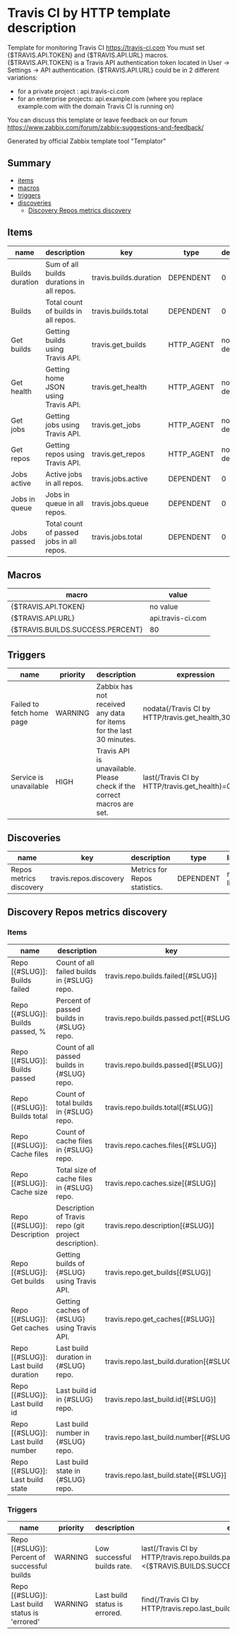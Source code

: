 # Travis CI by HTTP template description

Template for monitoring Travis CI https://travis-ci.com
You must set {$TRAVIS.API.TOKEN} and {$TRAVIS.API.URL} macros.
  {$TRAVIS.API.TOKEN} is a Travis API authentication token located in User -> Settings -> API authentication.
  {$TRAVIS.API.URL} could be in 2 different variations:
   - for a private project : api.travis-ci.com
   - for an enterprise projects: api.example.com (where you replace example.com with the domain Travis CI is running on)

You can discuss this template or leave feedback on our forum https://www.zabbix.com/forum/zabbix-suggestions-and-feedback/

Generated by official Zabbix template tool "Templator"

## Summary
* [items](#items)
* [macros](#macros)
* [triggers](#triggers)
* [discoveries](#discoveries)
  * [Discovery Repos metrics discovery ](#discovery_repos_metrics_discovery)

<a name="items"></a>

## Items
| name | description | key | type | delay |
| ------------- |------------- |------------- |------------- |------------- |
| Builds duration | Sum of all builds durations in all repos. | travis.builds.duration | DEPENDENT | 0 |
| Builds | Total count of builds in all repos. | travis.builds.total | DEPENDENT | 0 |
| Get builds | Getting builds using Travis API. | travis.get_builds | HTTP_AGENT | no delay |
| Get health | Getting home JSON using Travis API. | travis.get_health | HTTP_AGENT | no delay |
| Get jobs | Getting jobs using Travis API. | travis.get_jobs | HTTP_AGENT | no delay |
| Get repos | Getting repos using Travis API. | travis.get_repos | HTTP_AGENT | no delay |
| Jobs active | Active jobs in all repos. | travis.jobs.active | DEPENDENT | 0 |
| Jobs in queue | Jobs in queue in all repos. | travis.jobs.queue | DEPENDENT | 0 |
| Jobs passed | Total count of passed jobs in all repos. | travis.jobs.total | DEPENDENT | 0 |


<a name="macros"></a>

## Macros
| macro | value |
| ------------- |------------- |
| {$TRAVIS.API.TOKEN} | no value |
| {$TRAVIS.API.URL} | api.travis-ci.com |
| {$TRAVIS.BUILDS.SUCCESS.PERCENT} | 80 |


<a name="triggers"></a>

## Triggers
| name | priority | description | expression | tags | url |
| ------------- |------------- |------------- |------------- |------------- |------------- |
| Failed to fetch home page | WARNING | Zabbix has not received any data for items for the last 30 minutes. | nodata(/Travis CI by HTTP/travis.get_health,30m)=1 | [{"tag": "scope", "value": "availability"}] | no url |
| Service is unavailable | HIGH | Travis API is unavailable. Please check if the correct macros are set. | last(/Travis CI by HTTP/travis.get_health)=0 | [{"tag": "scope", "value": "availability"}] | no url |


<a name="discoveries"></a>

## Discoveries
| name | key | description | type | lifetime | delay |
| ------------- |------------- |------------- |------------- |------------- |------------- |
| Repos metrics discovery | travis.repos.discovery | Metrics for Repos statistics. | DEPENDENT | no lifetime | 0 |


<a name="discovery_repos_metrics_discovery" />

## Discovery Repos metrics discovery

### Items

| name | description | key | type |
| ------------- |------------- |------------- |------------- |
| Repo [{#SLUG}]: Builds failed | Count of all failed builds in {#SLUG} repo. | travis.repo.builds.failed[{#SLUG}] | DEPENDENT |
| Repo [{#SLUG}]: Builds passed, % | Percent of passed builds in {#SLUG} repo. | travis.repo.builds.passed.pct[{#SLUG}] | CALCULATED |
| Repo [{#SLUG}]: Builds passed | Count of all passed builds in {#SLUG} repo. | travis.repo.builds.passed[{#SLUG}] | DEPENDENT |
| Repo [{#SLUG}]: Builds total | Count of total builds in {#SLUG} repo. | travis.repo.builds.total[{#SLUG}] | DEPENDENT |
| Repo [{#SLUG}]: Cache files | Count of cache files in {#SLUG} repo. | travis.repo.caches.files[{#SLUG}] | DEPENDENT |
| Repo [{#SLUG}]: Cache size | Total size of cache files in {#SLUG} repo. | travis.repo.caches.size[{#SLUG}] | DEPENDENT |
| Repo [{#SLUG}]: Description | Description of Travis repo (git project description). | travis.repo.description[{#SLUG}] | DEPENDENT |
| Repo [{#SLUG}]: Get builds | Getting builds of {#SLUG} using Travis API. | travis.repo.get_builds[{#SLUG}] | HTTP_AGENT |
| Repo [{#SLUG}]: Get caches | Getting caches of {#SLUG} using Travis API. | travis.repo.get_caches[{#SLUG}] | HTTP_AGENT |
| Repo [{#SLUG}]: Last build duration | Last build duration in {#SLUG} repo. | travis.repo.last_build.duration[{#SLUG}] | DEPENDENT |
| Repo [{#SLUG}]: Last build id | Last build id in {#SLUG} repo. | travis.repo.last_build.id[{#SLUG}] | DEPENDENT |
| Repo [{#SLUG}]: Last build number | Last build number in {#SLUG} repo. | travis.repo.last_build.number[{#SLUG}] | DEPENDENT |
| Repo [{#SLUG}]: Last build state | Last build state in {#SLUG} repo. | travis.repo.last_build.state[{#SLUG}] | DEPENDENT |


### Triggers

| name | priority | description | expression | tags | url |
| ------------- |------------- |------------- |------------- |------------- |------------- |
| Repo [{#SLUG}]: Percent of successful builds | WARNING | Low successful builds rate. | last(/Travis CI by HTTP/travis.repo.builds.passed.pct[{#SLUG}])<{$TRAVIS.BUILDS.SUCCESS.PERCENT} | [{"tag": "scope", "value": "performance"}] | no url |
| Repo [{#SLUG}]: Last build status is 'errored' | WARNING | Last build status is errored. | find(/Travis CI by HTTP/travis.repo.last_build.state[{#SLUG}],,"like","errored")=1 | [{"tag": "scope", "value": "performance"}] | no url |

